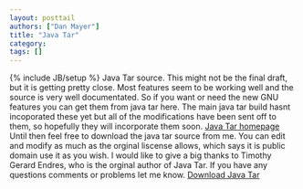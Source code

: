 ```yaml
---
layout: posttail
authors: ["Dan Mayer"]
title: "Java Tar"
category:
tags: []
---
```

{% include JB/setup %}
Java Tar source. This might not be the final draft, but it is getting pretty close. Most features seem to be working well and the source is very well documentated. So if you want or need the new GNU features you can get them from java tar here. The main java tar build hasnt incoporated these yet but all of the modifications have been sent off to them, so hopefully they will incorporate them soon.    [Java Tar homepage](http://www.trustice.com/java/tar/)    Until then feel free to download the java tar source from me. You can edit and modify as much as the orginal liscense allows, which says it is public domain use it as you wish. I would like to give a big thanks to Timothy Gerard Endres, who is the orginal author of Java Tar.  If you have any questions comments or problems let me know.    [Download Java Tar](http://WWW.bandddesigns.com/ml/arch/javatar-2.5.zip)